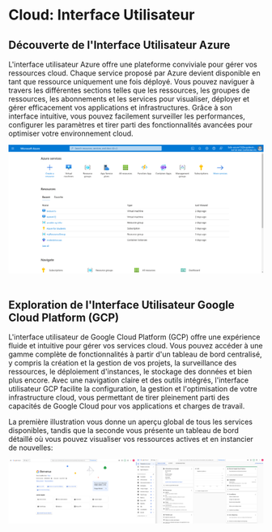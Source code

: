 # Cloud: Interface Utilisateur

## Découverte de l'Interface Utilisateur Azure

L'interface utilisateur Azure offre une plateforme conviviale pour gérer vos ressources cloud. Chaque service proposé par Azure devient disponible en tant que ressource uniquement une fois déployé. Vous pouvez naviguer à travers les différentes sections telles que les ressources, les groupes de ressources, les abonnements et les services pour visualiser, déployer et gérer efficacement vos applications et infrastructures. Grâce à son interface intuitive, vous pouvez facilement surveiller les performances, configurer les paramètres et tirer parti des fonctionnalités avancées pour optimiser votre environnement cloud.

<img src="../assets/azure-portal.png" />
<br/><br/>

## Exploration de l'Interface Utilisateur Google Cloud Platform (GCP)

L'interface utilisateur de Google Cloud Platform (GCP) offre une expérience fluide et intuitive pour gérer vos services cloud. Vous pouvez accéder à une gamme complète de fonctionnalités à partir d'un tableau de bord centralisé, y compris la création et la gestion de vos projets, la surveillance des ressources, le déploiement d'instances, le stockage des données et bien plus encore. Avec une navigation claire et des outils intégrés, l'interface utilisateur GCP facilite la configuration, la gestion et l'optimisation de votre infrastructure cloud, vous permettant de tirer pleinement parti des capacités de Google Cloud pour vos applications et charges de travail.

La première illustration vous donne un aperçu global de tous les services disponibles, tandis que la seconde vous présente un tableau de bord détaillé où vous pouvez visualiser vos ressources actives et en instancier de nouvelles:

<div style="width:100%">
    <img style="width:50%;float:left" src="../assets/console-gcloud.png" />
    <img style="width:50%;float:left" src="../assets/console-board.png" />
</div>